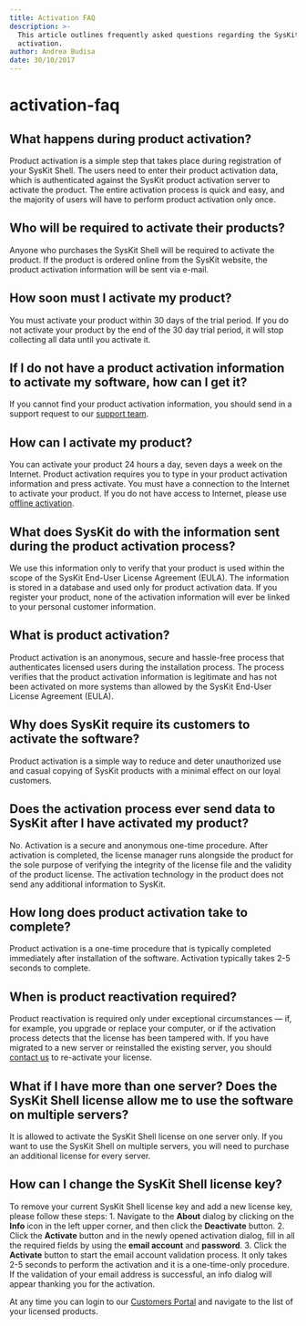 ```yaml
---
title: Activation FAQ
description: >-
  This article outlines frequently asked questions regarding the SysKit Shell
  activation.
author: Andrea Budisa
date: 30/10/2017
---
```


# activation-faq

## What happens during product activation?

Product activation is a simple step that takes place during registration of your SysKit Shell. The users need to enter their product activation data, which is authenticated against the SysKit product activation server to activate the product. The entire activation process is quick and easy, and the majority of users will have to perform product activation only once.

## Who will be required to activate their products?

Anyone who purchases the SysKit Shell will be required to activate the product. If the product is ordered online from the SysKit website, the product activation information will be sent via e-mail.

## How soon must I activate my product?

You must activate your product within 30 days of the trial period. If you do not activate your product by the end of the 30 day trial period, it will stop collecting all data until you activate it.

## If I do not have a product activation information to activate my software, how can I get it?

If you cannot find your product activation information, you should send in a support request to our [support team](https://www.syskit.com/company/contact-us).

## How can I activate my product?

You can activate your product 24 hours a day, seven days a week on the Internet. Product activation requires you to type in your product activation information and press activate. You must have a connection to the Internet to activate your product. If you do not have access to Internet, please use [offline activation](https://github.com/SysKitTeam/docs-shell/tree/bf6268cab5a2159b3689aea5edff5ff3e24543ab/activation/online-offline-activation/README.md#offline-activation).

## What does SysKit do with the information sent during the product activation process?

We use this information only to verify that your product is used within the scope of the SysKit End-User License Agreement \(EULA\). The information is stored in a database and used only for product activation data. If you register your product, none of the activation information will ever be linked to your personal customer information.

## What is product activation?

Product activation is an anonymous, secure and hassle-free process that authenticates licensed users during the installation process. The process verifies that the product activation information is legitimate and has not been activated on more systems than allowed by the SysKit End-User License Agreement \(EULA\).

## Why does SysKit require its customers to activate the software?

Product activation is a simple way to reduce and deter unauthorized use and casual copying of SysKit products with a minimal effect on our loyal customers.

## Does the activation process ever send data to SysKit after I have activated my product?

No. Activation is a secure and anonymous one-time procedure. After activation is completed, the license manager runs alongside the product for the sole purpose of verifying the integrity of the license file and the validity of the product license. The activation technology in the product does not send any additional information to SysKit.

## How long does product activation take to complete?

Product activation is a one-time procedure that is typically completed immediately after installation of the software. Activation typically takes 2-5 seconds to complete.

## When is product reactivation required?

Product reactivation is required only under exceptional circumstances — if, for example, you upgrade or replace your computer, or if the activation process detects that the license has been tampered with. If you have migrated to a new server or reinstalled the existing server, you should [contact us](https://www.syskit.com/company/contact-us) to re-activate your license.

## What if I have more than one server? Does the SysKit Shell license allow me to use the software on multiple servers?

It is allowed to activate the SysKit Shell license on one server only. If you want to use the SysKit Shell on multiple servers, you will need to purchase an additional license for every server.

## How can I change the SysKit Shell license key?

To remove your current SysKit Shell license key and add a new license key, please follow these steps: 1. Navigate to the **About** dialog by clicking on the **Info** icon in the left upper corner, and then click the **Deactivate** button. 2. Click the **Activate** button and in the newly opened activation dialog, fill in all the required fields by using the **email account** and **password**. 3. Click the **Activate** button to start the email account validation process. It only takes 2-5 seconds to perform the activation and it is a one-time-only procedure. If the validation of your email address is successful, an info dialog will appear thanking you for the activation.

At any time you can login to our [Customers Portal](https://my.syskit.com) and navigate to the list of your licensed products.

